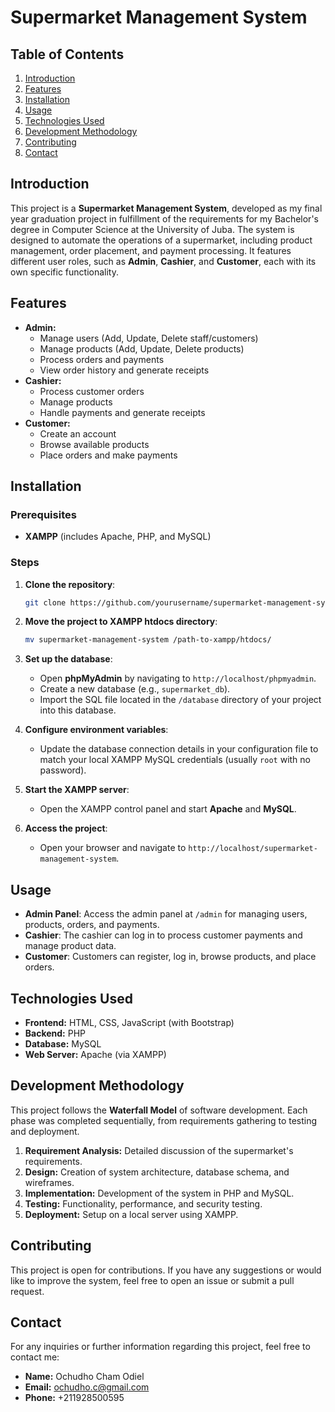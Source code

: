 # Supermarket Management System

## Table of Contents
1. [Introduction](#introduction)
2. [Features](#features)
3. [Installation](#installation)
4. [Usage](#usage)
5. [Technologies Used](#technologies-used)
6. [Development Methodology](#development-methodology)
7. [Contributing](#contributing)
9. [Contact](#contact)

## Introduction
This project is a **Supermarket Management System**, developed as my final year graduation project in fulfillment of the requirements for my Bachelor's degree in Computer Science at the University of Juba. The system is designed to automate the operations of a supermarket, including product management, order placement, and payment processing. It features different user roles, such as **Admin**, **Cashier**, and **Customer**, each with its own specific functionality.

## Features
- **Admin:**
  - Manage users (Add, Update, Delete staff/customers)
  - Manage products (Add, Update, Delete products)
  - Process orders and payments
  - View order history and generate receipts
- **Cashier:**
  - Process customer orders
  - Manage products
  - Handle payments and generate receipts
- **Customer:**
  - Create an account
  - Browse available products
  - Place orders and make payments

## Installation

### Prerequisites
- **XAMPP** (includes Apache, PHP, and MySQL)

### Steps

1. **Clone the repository**:
   ```bash
   git clone https://github.com/yourusername/supermarket-management-system.git
   ```

2. **Move the project to XAMPP htdocs directory**:
   ```bash
   mv supermarket-management-system /path-to-xampp/htdocs/
   ```

3. **Set up the database**:
   - Open **phpMyAdmin** by navigating to `http://localhost/phpmyadmin`.
   - Create a new database (e.g., `supermarket_db`).
   - Import the SQL file located in the `/database` directory of your project into this database.

4. **Configure environment variables**:
   - Update the database connection details in your configuration file to match your local XAMPP MySQL credentials (usually `root` with no password).

5. **Start the XAMPP server**:
   - Open the XAMPP control panel and start **Apache** and **MySQL**.

6. **Access the project**:
   - Open your browser and navigate to `http://localhost/supermarket-management-system`.

## Usage
- **Admin Panel**: Access the admin panel at `/admin` for managing users, products, orders, and payments.
- **Cashier**: The cashier can log in to process customer payments and manage product data.
- **Customer**: Customers can register, log in, browse products, and place orders.

## Technologies Used
- **Frontend:** HTML, CSS, JavaScript (with Bootstrap)
- **Backend:** PHP
- **Database:** MySQL
- **Web Server:** Apache (via XAMPP)

## Development Methodology
This project follows the **Waterfall Model** of software development. Each phase was completed sequentially, from requirements gathering to testing and deployment.

1. **Requirement Analysis:** Detailed discussion of the supermarket's requirements.
2. **Design:** Creation of system architecture, database schema, and wireframes.
3. **Implementation:** Development of the system in PHP and MySQL.
4. **Testing:** Functionality, performance, and security testing.
5. **Deployment:** Setup on a local server using XAMPP.

## Contributing
This project is open for contributions. If you have any suggestions or would like to improve the system, feel free to open an issue or submit a pull request.

## Contact
For any inquiries or further information regarding this project, feel free to contact me:
- **Name:** Ochudho Cham Odiel
- **Email:** ochudho.c@gmail.com
- **Phone:** +211928500595
